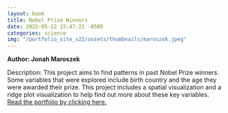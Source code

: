 ```yaml
---
layout: book
title: Nobel Prize Winners
date: 2022-05-22 15:47:21 -0500
categories: science
img: "/portfolio_site_s22/assets/thumbnails/maroszek.jpeg"
---
```


<b>Author: Jonah Maroszek</b>

Description: This project aims to find patterns in past Nobel Prize winners.
Some variables that were explored include birth country and the age they were
awarded their prize. This project includes a spatial visualization and a ridge
plot visualization to help find out more about these key variables.
<a href="https://data-viz.it.wisc.edu/content/4de3ab8a-c33a-452e-bfbe-6b1f507f71a0">Read the portfolio by clicking here.</a>

[jekyll-docs]: https://jekyllrb.com/docs/home
[jekyll-gh]:   https://github.com/jekyll/jekyll
[jekyll-talk]: https://talk.jekyllrb.com/
